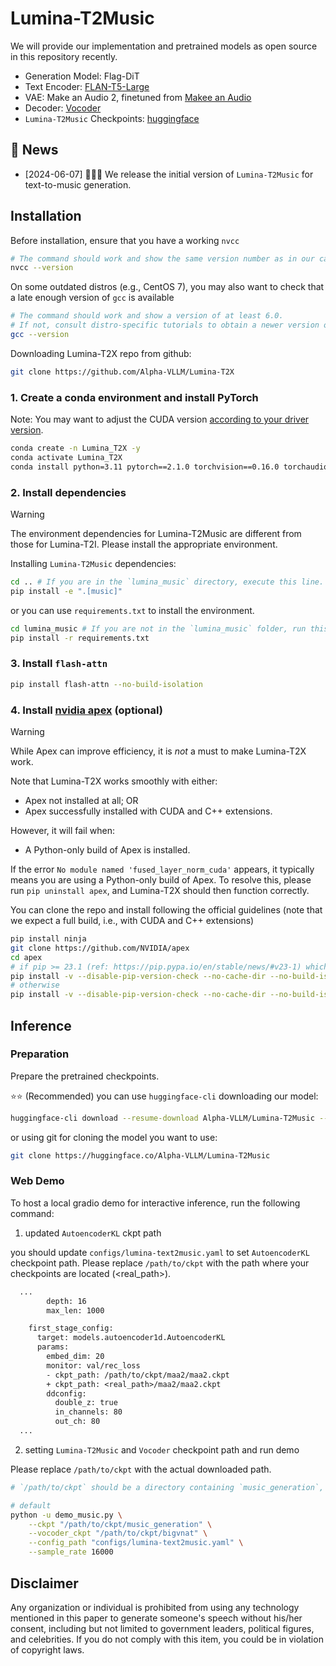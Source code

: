 # Lumina-T2Music

We will provide our implementation and pretrained models as open source in this repository recently.

- Generation Model: Flag-DiT
- Text Encoder: [FLAN-T5-Large](https://huggingface.co/google/flan-t5-large)
- VAE: Make an Audio 2, finetuned from [Makee an Audio](https://github.com/Text-to-Audio/Make-An-Audio)
- Decoder: [Vocoder](https://github.com/NVIDIA/BigVGAN)
- `Lumina-T2Music` Checkpoints: [huggingface](https://huggingface.co/Alpha-VLLM/Lumina-T2Music)

## 📰 News

- [2024-06-07] 🚀🚀🚀 We release the initial version of `Lumina-T2Music` for text-to-music generation.

## Installation

Before installation, ensure that you have a working ``nvcc``

```bash
# The command should work and show the same version number as in our case. (12.1 in our case).
nvcc --version
```

On some outdated distros (e.g., CentOS 7), you may also want to check that a late enough version of
``gcc`` is available

```bash
# The command should work and show a version of at least 6.0.
# If not, consult distro-specific tutorials to obtain a newer version or build manually.
gcc --version
```

Downloading Lumina-T2X repo from github:

```bash
git clone https://github.com/Alpha-VLLM/Lumina-T2X
```

### 1. Create a conda environment and install PyTorch

Note: You may want to adjust the CUDA version [according to your driver version](https://docs.nvidia.com/deploy/cuda-compatibility/#default-to-minor-version).

```bash
conda create -n Lumina_T2X -y
conda activate Lumina_T2X
conda install python=3.11 pytorch==2.1.0 torchvision==0.16.0 torchaudio==2.1.0 pytorch-cuda=12.1 -c pytorch -c nvidia -y
```

### 2. Install dependencies

>[!Warning]
> The environment dependencies for Lumina-T2Music are different from those for Lumina-T2I. Please install the appropriate environment.

Installing `Lumina-T2Music` dependencies:

```bash
cd .. # If you are in the `lumina_music` directory, execute this line.
pip install -e ".[music]"
```

or you can use `requirements.txt` to install the environment.

```bash
cd lumina_music # If you are not in the `lumina_music` folder, run this line.
pip install -r requirements.txt
```

### 3. Install ``flash-attn``

```bash
pip install flash-attn --no-build-isolation
```

### 4. Install [nvidia apex](https://github.com/nvidia/apex) (optional)

>[!Warning]
> While Apex can improve efficiency, it is *not* a must to make Lumina-T2X work.
>
> Note that Lumina-T2X works smoothly with either:
> + Apex not installed at all; OR
> + Apex successfully installed with CUDA and C++ extensions.
>
> However, it will fail when:
> + A Python-only build of Apex is installed.
>
> If the error `No module named 'fused_layer_norm_cuda'` appears, it typically means you are using a Python-only build of Apex. To resolve this, please run `pip uninstall apex`, and Lumina-T2X should then function correctly.

You can clone the repo and install following the official guidelines (note that we expect a full
build, i.e., with CUDA and C++ extensions)

```bash
pip install ninja
git clone https://github.com/NVIDIA/apex
cd apex
# if pip >= 23.1 (ref: https://pip.pypa.io/en/stable/news/#v23-1) which supports multiple `--config-settings` with the same key...
pip install -v --disable-pip-version-check --no-cache-dir --no-build-isolation --config-settings "--build-option=--cpp_ext" --config-settings "--build-option=--cuda_ext" ./
# otherwise
pip install -v --disable-pip-version-check --no-cache-dir --no-build-isolation --global-option="--cpp_ext" --global-option="--cuda_ext" ./
```

## Inference

### Preparation

Prepare the pretrained checkpoints.

⭐⭐ (Recommended) you can use `huggingface-cli` downloading our model:

```bash
huggingface-cli download --resume-download Alpha-VLLM/Lumina-T2Music --local-dir /path/to/ckpt
```

or using git for cloning the model you want to use:

```bash
git clone https://huggingface.co/Alpha-VLLM/Lumina-T2Music
```

### Web Demo

To host a local gradio demo for interactive inference, run the following command:

1. updated `AutoencoderKL` ckpt path

you should update `configs/lumina-text2music.yaml` to set `AutoencoderKL` checkpoint path. Please replace `/path/to/ckpt` with the path where your checkpoints are located (<real_path>).

```diff
  ...
        depth: 16
        max_len: 1000

    first_stage_config:
      target: models.autoencoder1d.AutoencoderKL
      params:
        embed_dim: 20
        monitor: val/rec_loss
        - ckpt_path: /path/to/ckpt/maa2/maa2.ckpt
        + ckpt_path: <real_path>/maa2/maa2.ckpt
        ddconfig:
          double_z: true
          in_channels: 80
          out_ch: 80
  ...
```

2. setting `Lumina-T2Music` and `Vocoder` checkpoint path and run demo

Please replace `/path/to/ckpt` with the actual downloaded path.

```bash
# `/path/to/ckpt` should be a directory containing `music_generation`, `maa2`, and `bigvnat`.

# default
python -u demo_music.py \
    --ckpt "/path/to/ckpt/music_generation" \
    --vocoder_ckpt "/path/to/ckpt/bigvnat" \
    --config_path "configs/lumina-text2music.yaml" \
    --sample_rate 16000
```

## Disclaimer

Any organization or individual is prohibited from using any technology mentioned in this paper to generate someone's speech without his/her consent, including but not limited to government leaders, political figures, and celebrities. If you do not comply with this item, you could be in violation of copyright laws.
